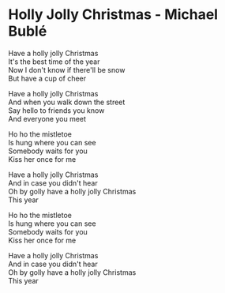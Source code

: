 # Holly Jolly Christmas - Michael Bublé

Have a holly jolly Christmas\
It's the best time of the year\
Now I don't know if there'll be snow\
But have a cup of cheer

Have a holly jolly Christmas\
And when you walk down the street\
Say hello to friends you know\
And everyone you meet

Ho ho the mistletoe\
Is hung where you can see\
Somebody waits for you\
Kiss her once for me

Have a holly jolly Christmas\
And in case you didn't hear\
Oh by golly have a holly jolly Christmas\
This year

Ho ho the mistletoe\
Is hung where you can see\
Somebody waits for you\
Kiss her once for me

Have a holly jolly Christmas\
And in case you didn't hear\
Oh by golly have a holly jolly Christmas\
This year